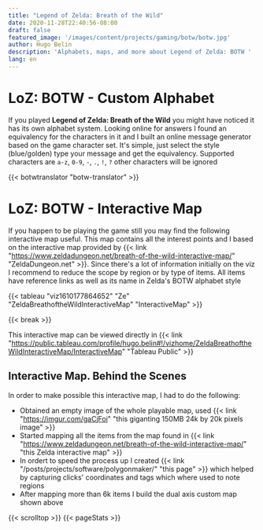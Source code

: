 ```yaml
---
title: "Legend of Zelda: Breath of the Wild"
date: 2020-11-28T22:40:56-08:00
draft: false
featured_image: '/images/content/projects/gaming/botw/botw.jpg'
author: Hugo Belin
description: 'Alphabets, maps, and more about Legend of Zelda: BOTW '
lang: en
---
```


# LoZ: BOTW - Custom Alphabet #
If you played __Legend of Zelda: Breath of the Wild__ you might have noticed it has its own alphabet system. Looking online for answers I found an equivalency 
for the characters in it and I built an online message generator based on the game character set. It's simple, just select the style (blue/golden) type your 
message and get the equivalency. Supported characters are `a-z`, `0-9`, `-`, `.`, `!`, `?` other characters will be ignored

{{< botwtranslator "botw-translator" >}}

# LoZ: BOTW - Interactive Map #
If you happen to be playing the game still you may find the following interactive map useful. This map contains all the interest points and I based on the interactive map provided by 
{{< link "https://www.zeldadungeon.net/breath-of-the-wild-interactive-map/" "ZeldaDungeon.net" >}}. Since there's a lot of information initially on the viz I recommend to reduce the 
scope by region or by type of items. All items have reference links as well as its name in Zelda's BOTW alphabet style

{{< tableau "viz1610177864652" "Ze" "ZeldaBreathoftheWildInteractiveMap" "InteractiveMap" >}}

{{< break >}}

This interactive map can be viewed directly in {{< link "https://public.tableau.com/profile/hugo.belin#!/vizhome/ZeldaBreathoftheWildInteractiveMap/InteractiveMap" "Tableau Public" >}}

## Interactive Map. Behind the Scenes ##
In order to make possible this interactive map, I had to do the following:
- Obtained an empty image of the whole playable map, used {{< link "https://imgur.com/gaCjFoi" "this giganting 150MB 24k by 20k pixels image" >}}
- Started mapping all the items from the map found in {{< link "https://www.zeldadungeon.net/breath-of-the-wild-interactive-map/" "this Zelda interactive map" >}}
- In ordert to speed the process up I created {{< link "/posts/projects/software/polygonmaker/" "this page" >}} which helped by capturing clicks' coordinates and tags which where used to note regions
- After mapping more than 6k items I build the dual axis custom map shown above

{{< scrolltop >}}
{{< pageStats >}}
